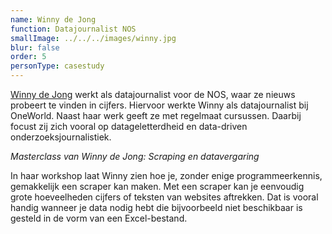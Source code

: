 ```yaml
---
name: Winny de Jong
function: Datajournalist NOS
smallImage: ../../../images/winny.jpg
blur: false
order: 5
personType: casestudy
---
```

[Winny de Jong](https://twitter.com/winnydejong) werkt als datajournalist voor de NOS, waar ze nieuws probeert te vinden in cijfers. Hiervoor werkte Winny als datajournalist bij OneWorld. Naast haar werk geeft ze met regelmaat cursussen. Daarbij focust zij zich vooral op datageletterdheid en data-driven onderzoeksjournalistiek.

*Masterclass van Winny de Jong: Scraping en datavergaring*

In haar workshop laat Winny zien hoe je, zonder enige programmeerkennis, gemakkelijk een scraper kan maken. Met een scraper kan je eenvoudig grote hoeveelheden cijfers of teksten van websites aftrekken. Dat is vooral handig wanneer je data nodig hebt die bijvoorbeeld niet beschikbaar is gesteld in de vorm van een Excel-bestand. 